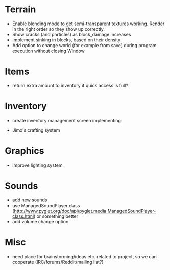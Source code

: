 # Terrain

* Enable blending mode to get semi-transparent textures working. Render in the right order so they show up correctly.
* Show cracks (and particles) as block_damage increases
* Implement sinking in blocks, based on their density
* Add option to change world (for example from save) during program execution without closing Window

# Items

* return extra amount to inventory if quick access is full?

# Inventory

* create inventory management screen implementing:
- Jimx's crafting system

# Graphics

* improve lighting system

# Sounds

* add new sounds
* use ManagedSoundPlayer class (http://www.pyglet.org/doc/api/pyglet.media.ManagedSoundPlayer-class.html) or something better
* add volume change option

# Misc
- need place for brainstorming/ideas etc. related to project, so we can cooperate (IRC/forums/Reddit/mailing list?)
